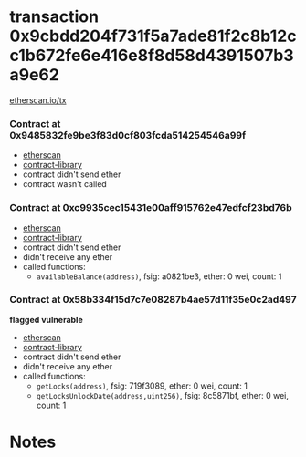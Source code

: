 # transaction 0x9cbdd204f731f5a7ade81f2c8b12cc1b672fe6e416e8f8d58d4391507b3a9e62

[etherscan.io/tx](https://etherscan.io/tx/0x9cbdd204f731f5a7ade81f2c8b12cc1b672fe6e416e8f8d58d4391507b3a9e62)


### Contract at 0x9485832fe9be3f83d0cf803fcda514254546a99f

* [etherscan](https://etherscan.io/address/0x9485832fe9be3f83d0cf803fcda514254546a99f)
* [contract-library](https://contract-library.com/contracts/Ethereum/9485832fe9be3f83d0cf803fcda514254546a99f)
* contract didn't send ether
* contract wasn't called


### Contract at 0xc9935cec15431e00aff915762e47edfcf23bd76b

* [etherscan](https://etherscan.io/address/0xc9935cec15431e00aff915762e47edfcf23bd76b)
* [contract-library](https://contract-library.com/contracts/Ethereum/c9935cec15431e00aff915762e47edfcf23bd76b)
* contract didn't send ether
* didn't receive any ether
* called functions:
    * `availableBalance(address)`, fsig: a0821be3, ether: 0 wei, count: 1


### Contract at 0x58b334f15d7c7e08287b4ae57d11f35e0c2ad497

**flagged vulnerable**

* [etherscan](https://etherscan.io/address/0x58b334f15d7c7e08287b4ae57d11f35e0c2ad497)
* [contract-library](https://contract-library.com/contracts/Ethereum/58b334f15d7c7e08287b4ae57d11f35e0c2ad497)
* contract didn't send ether
* didn't receive any ether
* called functions:
    * `getLocks(address)`, fsig: 719f3089, ether: 0 wei, count: 1
    * `getLocksUnlockDate(address,uint256)`, fsig: 8c5871bf, ether: 0 wei, count: 1

# Notes

